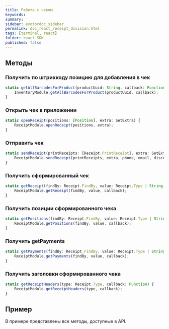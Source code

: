 ```yaml
---
title: Работа с чеком
keywords:
summary:
sidebar: evotordoc_sidebar
permalink: doc_react_receipt_division.html
tags: [terminal, react]
folder: react_SDK
published: false
---
```


## Методы

### Получить по штрихкоду позицию для добавления в чек

```javascript
static getAllBarcodesForProduct(productUuid: String, callback: Function) {
    InventoryModule.getAllBarcodesForProduct(productUuid, callback);
}
```

### Открыть чек в приложении

```javascript
static openReceipt(positions: [Position], extra: SetExtra) {
    ReceiptModule.openReceipt(positions, extra);
}
```

### Отправить чек

```javascript
static sendReceipt(printReceipts: [Receipt.PrintReceipt], extra: SetExtra, phone: String, email: String, discount: Number, success: Function, error: Function) {
    ReceiptModule.sendReceipt(printReceipts, extra, phone, email, discount, success, error);
}
```

### Получить сформированный чек

```javascript
static getReceipt(findBy: Receipt.FindBy, value: Receipt.Type | String, callback: Function) {
    ReceiptModule.getReceipt(findBy, value, callback);
}
```

### Получить позиции сформированного чека

```javascript
static getPositions(findBy: Receipt.FindBy, value: Receipt.Type | String, callback: Function) {
    ReceiptModule.getPositions(findBy, value, callback);
}
```

### Получить getPayments

```javascript
static getPayments(findBy: Receipt.FindBy, value: Receipt.Type | String, callback: Function) {
    ReceiptModule.getPayments(findBy, value, callback);
}
```

### Получить заголовки сформированного чека

```javascript
static getReceiptHeaders(type: Receipt.Type, callback: Function) {
    ReceiptModule.getReceiptHeaders(type, callback);
}
```

## Пример

В примере представлены все методы, доступные в API.

```javascript

```
